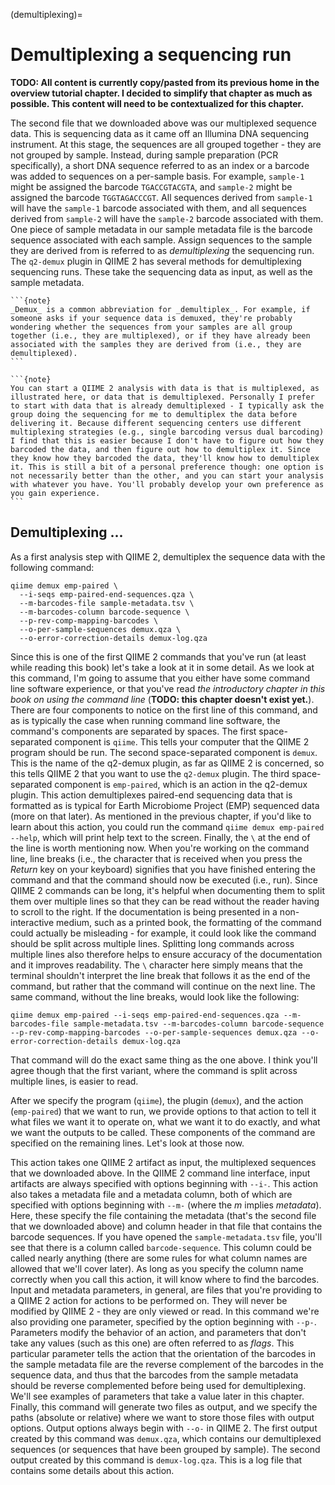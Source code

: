 (demultiplexing)=
# Demultiplexing a sequencing run

**TODO: All content is currently copy/pasted from its previous home in the overview tutorial chapter. I decided to simplify that chapter as much as possible. This content will need to be contextualized for this chapter.**

The second file that we downloaded above was our multiplexed sequence data. This is sequencing data as it came off an Illumina DNA sequencing instrument. At this stage, the sequences are all grouped together - they are not grouped by sample. Instead, during sample preparation (PCR specifically), a short DNA sequence referred to as an index or a barcode was added to sequences on a per-sample basis. For example, `sample-1` might be assigned the barcode `TGACCGTACGTA`, and `sample-2` might be assigned the barcode `TGGTAGACCCGT`. All sequences derived from `sample-1` will have the `sample-1` barcode associated with them, and all sequences derived from `sample-2` will have the `sample-2` barcode associated with them. One piece of sample metadata in our sample metadata file is the barcode sequence associated with each sample. Assign sequences to the sample they are derived from is referred to as _demultiplexing_ the sequencing run. The `q2-demux` plugin in QIIME 2 has several methods for demultiplexing sequencing runs. These take the sequencing data as input, as well as the sample metadata. 

````{margin}
```{note}
_Demux_ is a common abbreviation for _demultiplex_. For example, if someone asks if your sequence data is demuxed, they're probably wondering whether the sequences from your samples are all group together (i.e., they are multiplexed), or if they have already been associated with the samples they are derived from (i.e., they are demultiplexed).
```
````

````{margin}
```{note}
You can start a QIIME 2 analysis with data is that is multiplexed, as illustrated here, or data that is demultiplexed. Personally I prefer to start with data that is already demultiplexed - I typically ask the group doing the sequencing for me to demultiplex the data before delivering it. Because different sequencing centers use different multiplexing strategies (e.g., single barcoding versus dual barcoding) I find that this is easier because I don't have to figure out how they barcoded the data, and then figure out how to demultiplex it. Since they know how they barcoded the data, they'll know how to demultiplex it. This is still a bit of a personal preference though: one option is not necessarily better than the other, and you can start your analysis with whatever you have. You'll probably develop your own preference as you gain experience.
```
````

## Demultiplexing ...

As a first analysis step with QIIME 2, demultiplex the sequence data with the following command:

```
qiime demux emp-paired \
  --i-seqs emp-paired-end-sequences.qza \
  --m-barcodes-file sample-metadata.tsv \
  --m-barcodes-column barcode-sequence \
  --p-rev-comp-mapping-barcodes \
  --o-per-sample-sequences demux.qza \
  --o-error-correction-details demux-log.qza
```

Since this is one of the first QIIME 2 commands that you've run (at least while reading this book) let's take a look at it in some detail. As we look at this command, I'm going to assume that you either have some command line software experience, or that you've read _the introductory chapter in this book on using the command line_ (**TODO: this chapter doesn't exist yet.**). There are four components to notice on the first line of this command, and as is typically the case when running command line software, the command's components are separated by spaces. The first space-separated component is `qiime`. This tells your computer that the QIIME 2 program should be run. The second space-separated component is `demux`. This is the name of the q2-demux plugin, as far as QIIME 2 is concerned, so this tells QIIME 2 that you want to use the `q2-demux` plugin. The third space-separated component is `emp-paired`, which is an action in the q2-demux plugin. This action demultiplexes paired-end sequencing data that is formatted as is typical for Earth Microbiome Project (EMP) sequenced data (more on that later). As mentioned in the previous chapter, if you'd like to learn about this action, you could run the command `qiime demux emp-paired --help`, which will print help text to the screen. Finally, the `\` at the end of the line is worth mentioning now. When you're working on the command line, line breaks (i.e., the character that is received when you press the _Return_ key on your keyboard) signifies that you have finished entering the command and that the command should now be executed (i.e., run). Since QIIME 2 commands can be long, it's helpful when documenting them to split them over multiple lines so that they can be read without the reader having to scroll to the right. If the documentation is being presented in a non-interactive medium, such as a printed book, the formatting of the command could actually be misleading - for example, it could look like the command should be split across multiple lines. Splitting long commands across multiple lines also therefore helps to ensure accuracy of the documentation and it improves readability. The `\` character here simply means that the terminal shouldn't interpret the line break that follows it as the end of the command, but rather that the command will continue on the next line. The same command, without the line breaks, would look like the following:

``` 
qiime demux emp-paired --i-seqs emp-paired-end-sequences.qza --m-barcodes-file sample-metadata.tsv --m-barcodes-column barcode-sequence --p-rev-comp-mapping-barcodes --o-per-sample-sequences demux.qza --o-error-correction-details demux-log.qza
```

That command will do the exact same thing as the one above. I think you'll agree though that the first variant, where the command is split across multiple lines, is easier to read. 

After we specify the program (`qiime`), the plugin (`demux`), and the action (`emp-paired`) that we want to run, we provide options to that action to tell it what files we want it to operate on, what we want it to do exactly, and what we want the outputs to be called. These components of the command are specified on the remaining lines. Let's look at those now. 

This action takes one QIIME 2 artifact as input, the multiplexed sequences that we downloaded above. In the QIIME 2 command line interface, input artifacts are always specified with options beginning with `--i-`. This action also takes a metadata file and a metadata column, both of which are specified with options beginning with `--m-` (where the _m_ implies _metadata_). Here, these specify the file containing the metadata (that's the second file that we downloaded above) and column header in that file that contains the barcode sequences. If you have opened the `sample-metadata.tsv` file, you'll see that there is a column called `barcode-sequence`. This column could be called nearly anything (there are some rules for what column names are allowed that we'll cover later). As long as you specify the column name correctly when you call this action, it will know where to find the barcodes. Input and metadata parameters, in general, are files that you're providing to a QIIME 2 action for actions to be performed on. They will never be modified by QIIME 2 - they are only viewed or read. In this command we're also providing one parameter, specified by the option beginning with `--p-`. Parameters modify the behavior of an action, and parameters that don't take any values (such as this one) are often referred to as _flags_. This particular parameter tells the action that the orientation of the barcodes in the sample metadata file are the reverse complement of the barcodes in the sequence data, and thus that the barcodes from the sample metadata should be reverse complemented before being used for demultiplexing. We'll see examples of parameters that take a value later in this chapter. Finally, this command will generate two files as output, and we specify the paths (absolute or relative) where we want to store those files with output options. Output options always begin with `--o-` in QIIME 2. The first output created by this command was `demux.qza`, which contains our demultiplexed sequences (or sequences that have been grouped by sample). The second output created by this command is `demux-log.qza`. This is a log file that contains some details about this action. 

